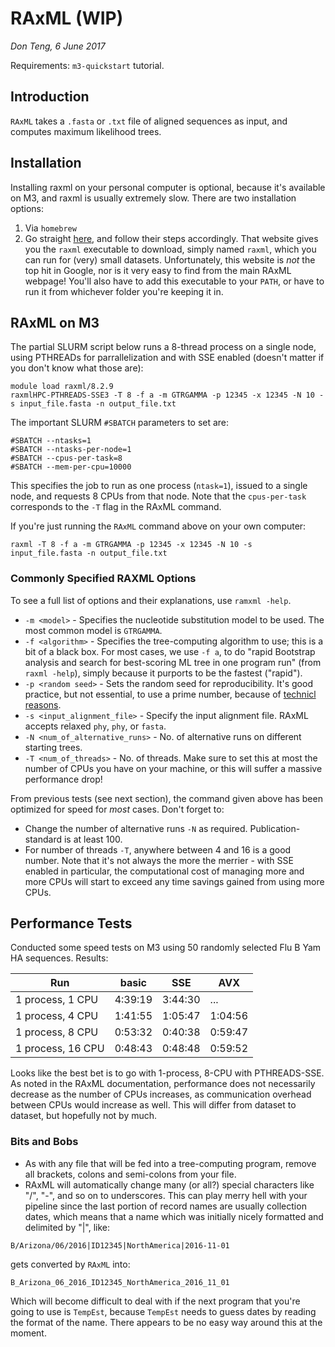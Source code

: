 # RAxML (WIP)
*Don Teng, 6 June 2017*

Requirements: `m3-quickstart` tutorial.

## Introduction
`RAxML` takes a `.fasta` or `.txt` file of aligned sequences as input, and computes maximum likelihood trees. 

## Installation
Installing raxml on your personal computer is optional, because it's available on M3, and raxml is usually extremely slow. There are two installation options:
1. Via `homebrew`
2. Go straight [here](http://www.sfu.ca/biology2/staff/dc/raxml/), and follow their steps accordingly. That website gives you the `raxml` executable to download, simply named `raxml`, which you can run for (very) small datasets. Unfortunately, this website is *not* the top hit in Google, nor is it very easy to find from the main RAxML webpage! You'll also have to add this executable to your `PATH`, or have to run it from whichever folder you're keeping it in.

## RAxML on M3
The partial SLURM script below runs a 8-thread process on a single node, using PTHREADs for parrallelization and with SSE enabled (doesn't matter if you don't know what those are):

```
module load raxml/8.2.9
raxmlHPC-PTHREADS-SSE3 -T 8 -f a -m GTRGAMMA -p 12345 -x 12345 -N 10 -s input_file.fasta -n output_file.txt
```

The important SLURM `#SBATCH` parameters to set are:

```
#SBATCH --ntasks=1
#SBATCH --ntasks-per-node=1
#SBATCH --cpus-per-task=8
#SBATCH --mem-per-cpu=10000
```

This specifies the job to run as one process (`ntask=1`), issued to a single node, and requests 8 CPUs from that node. Note that the `cpus-per-task` corresponds to the `-T` flag in the RAxML command.

If you're just running the `RAxML` command above on your own computer:

```
raxml -T 8 -f a -m GTRGAMMA -p 12345 -x 12345 -N 10 -s input_file.fasta -n output_file.txt
```

### Commonly Specified RAXML Options
To see a full list of options and their explanations, use `ramxml -help`. 
- `-m <model>` - Specifies the nucleotide substitution model to be used. The most common model is `GTRGAMMA`.
- `-f <algorithm>` - Specifies the tree-computing algorithm to use; this is a bit of a black box. For most cases, we use `-f a`, to do "rapid Bootstrap analysis and search for best-scoring ML tree in one program run" (from `raxml -help`), simply because it purports to be the fastest ("rapid"). 
- `-p <random seed>` - Sets the random seed for reproducibility. It's good practice, but not essential, to use a prime number, because of [technicl reasons](https://en.wikipedia.org/wiki/Lehmer_random_number_generator).
- `-s <input_alignment_file>` - Specify the input alignment file. RAxML accepts relaxed `phy`, `phy`, or `fasta`.
- `-N <num_of_alternative_runs>` - No. of alternative runs on different starting trees.
- `-T <num_of_threads>` - No. of threads. Make sure to set this at most the number of CPUs you have on your machine, or this will suffer a massive performance drop!

From previous tests (see next section), the command given above has been optimized for speed for *most* cases. Don't forget to:
- Change the number of alternative runs `-N` as required. Publication-standard is at least 100. 
- For number of threads `-T`, anywhere between 4 and 16 is a good number. Note that it's not always the more the merrier - with SSE enabled in particular, the computational cost of managing more and more CPUs will start to exceed any time savings gained from using more CPUs. 

## Performance Tests
Conducted some speed tests on M3 using 50 randomly selected Flu B Yam HA sequences. Results:

| Run               | basic   |   SSE   |   AVX   |
| ----------------- | ------- | ------- | ------- |
| 1 process, 1 CPU  | 4:39:19 | 3:44:30 | ...     |
| 1 process, 4 CPU  | 1:41:55 | 1:05:47 | 1:04:56 |
| 1 process, 8 CPU  | 0:53:32 | 0:40:38 | 0:59:47 |
| 1 process, 16 CPU | 0:48:43 | 0:48:48 | 0:59:52 |

Looks like the best bet is to go with 1-process, 8-CPU with PTHREADS-SSE. As noted in the RAxML documentation, performance does not necessarily decrease as the number of CPUs increases, as communication overhead between CPUs would increase as well. This will differ from dataset to dataset, but hopefully not by much.

### Bits and Bobs
- As with any file that will be fed into a tree-computing program, remove all brackets, colons and semi-colons from your file. 
- RAxML will automatically change many (or all?) special characters like "/", "-", and so on to underscores. This can play merry hell with your pipeline since the last portion of record names are usually collection dates, which means that a name which was initially nicely formatted and delimited by "|", like:

```
B/Arizona/06/2016|ID12345|NorthAmerica|2016-11-01
```

gets converted by `RAxML` into:

```
B_Arizona_06_2016_ID12345_NorthAmerica_2016_11_01
```

Which will become difficult to deal with if the next program that you're going to use is `TempEst`, because `TempEst` needs to guess dates by reading the format of the name. There appears to be no easy way around this at the moment. 
